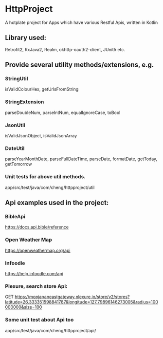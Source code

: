 # HttpProject
A hotplate project for Apps which have various Restful Apis, written in Kotlin

## Library used:
Retrofit2, RxJava2, Realm, okhttp-oauth2-client, JUnit5 etc.

## Provide several utility methods/extensions, e.g.
### StringUtil
isValidColourHex, getUrlsFromString
### StringExtension
parseDoubleNum, parseIntNum, equalIgnoreCase, toBool
### JsonUtil
isValidJsonObject, isValidJsonArray
### DateUtil
parseYearMonthDate, parseFullDateTime, parseDate, formatDate, getToday, getTomorrow

### Unit tests for above util methods.
app/src/test/java/com/cheng/httpproject/util

## Api examples used in the project:
### BibleApi
https://docs.api.bible/reference

### Open Weather Map
https://openweathermap.org/api

### Infoodle
https://help.infoodle.com/api

### Plexure, search store Api:
GET https://mopjapaneastgateway.plexure.io/store/v2/stores?latitude=26.333351598841787&longitude=127.79896146273005&radius=100000000&size=100

### Some unit test about Api too
app/src/test/java/com/cheng/httpproject/api/